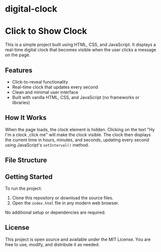 # digital-clock

# Click to Show Clock

This is a simple project built using HTML, CSS, and JavaScript. It displays a real-time digital clock that becomes visible when the user clicks a message on the page.

## Features

- Click-to-reveal functionality
- Real-time clock that updates every second
- Clean and minimal user interface
- Built with vanilla HTML, CSS, and JavaScript (no frameworks or libraries)

## How It Works

When the page loads, the clock element is hidden. Clicking on the text "Hy I'm a clock ,click me" will make the clock visible. The clock then displays the current time in hours, minutes, and seconds, updating every second using JavaScript's `setInterval()` method.

## File Structure


## Getting Started

To run the project:

1. Clone this repository or download the source files.
2. Open the `index.html` file in any modern web browser.

No additional setup or dependencies are required.

## License

This project is open source and available under the MIT License. You are free to use, modify, and distribute it as needed.
